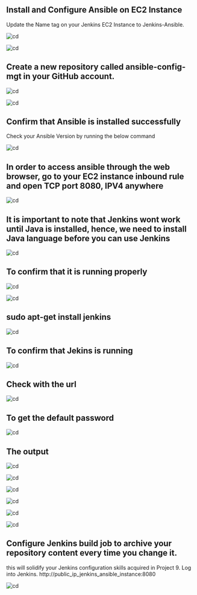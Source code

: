 ## Install and Configure Ansible on EC2 Instance
 Update the Name tag on your Jenkins EC2 Instance to Jenkins-Ansible.
   
![cd](../img/1_instance.png)

![cd](./img/1_instance.png)


## Create a new repository called ansible-config-mgt in your GitHub account.

![cd](./img/2_ansibleconfig.png)

![cd](./img/2_ansibleinstallation.png)

## Confirm that Ansible is installed successfully
Check your Ansible Version by running the below command

![cd](./img/3_ansibleversion.png)

## In order to access ansible through the web browser, go to your EC2 instance inbound rule and open TCP port 8080, IPV4 anywhere

![cd](./img/4_port8080.png)

## It is important to note that Jenkins wont work until Java is installed, hence, we need to install Java language before you can use Jenkins

![cd](./img/5_javainstall.png)

## To confirm that it is running properly

![cd](./img/6_javaisrunning.png)

![cd](./img/7_javarun2.png)

## sudo apt-get install jenkins

![cd](./img/8_jenkinsinstall.png)

## To confirm that Jekins is running

![cd](./img/9_jenkinsstatus.png)

## Check with the url

![cd](./img/10_jenkinsurl.png)

## To get the default password

![cd](./img/11_jenkinspassword.png)

## The output

![cd](./img/12_jenkinsoutput.png)

![cd](./img/13_jenkinslogin.png)

![cd](./img/17_jenkinsproject.png)

![cd](./img/18_jenkinsgeneral.png)

![cd](./img/19_jenkinsmain.png)

![cd](./img/21_jenkinstrigger.png)

## Configure Jenkins build job to archive your repository content every time you change it.
this will solidify your Jenkins configuration skills acquired in Project 9.
Log into Jenkins.
http://public_ip_jenkins_ansible_instance:8080

![cd](./img/22_ansiblebuild.png)


